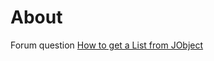 ﻿# About

Forum question [How to get a List from JObject](https://docs.microsoft.com/en-us/answers/questions/942819/how-to-get-a-list-from-jobject.html)

